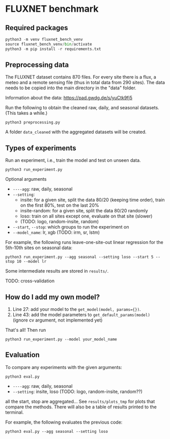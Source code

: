 # FLUXNET benchmark

## Required packages

```python
python3 -m venv fluxnet_bench_venv
source fluxnet_bench_venv/bin/activate
python3 -m pip install -r requirements.txt
```

## Preprocessing data

The FLUXNET dataset contains 870 files. For every site there is a flux, a meteo and a remote sensing file (thus in total data from 290 sites). The data needs to be copied into the main directory in the "data" folder.

Information about the data: https://pad.gwdg.de/s/yuCtk9fj5

Run the following to obtain the cleaned raw, daily, and seasonal datasets. (This takes a while.)

```
python3 preprocessing.py
```

A folder `data_cleaned` with the aggregated datasets will be created.

## Types of experiments

Run an experiment, i.e., train the model and test on unseen data.

```
python3 run_experiment.py
```

Optional arguments
* `----agg`: raw, daily, seasonal
* `--setting`: 
    - insite: for a given site, split the data 80/20 (keeping time order), train on the first 80%, test on the last 20%
    - insite-random: for a given site, split the data 80/20 randomly
    - loso: train on all sites except one, evaluate on that site (slower)
    - (TODO: logo, random-insite, random)
* `--start`, `--stop`: which groups to run the experiment on
* `--model_name`: lr, xgb (TODO: irm, sr, lstm)

For example, the following runs leave-one-site-out linear regression for the 5th-10th sites on seasonal data: 

```
python3 run_experiment.py --agg seasonal --setting loso --start 5 --stop 10 --model lr
```

Some intermediate results are stored in `results/`.

TODO: cross-validation

## How do I add my own model?

1. Line 27: add your model to the `get_model(model, params={})`. 
2. Line 43: add the model parameters to `get_default_params(model)` (ignore cv argument, not implemented yet)

That's all! Then run 
```
python3 run_experiment.py --model your_model_name
```

## Evaluation

To compare any experiments with the given arguments: 

```
python3 eval.py
``` 

* `----agg`: raw, daily, seasonal
* `--setting`: insite, loso (TODO: logo, random-insite, random??)

all the start, stop are aggregated... See `results/plots_tmp` for plots that compare the methods. There will also be a table of results printed to the terminal.

For example, the following evaluates the previous code:

```
python3 eval.py --agg seasonal --setting loso
```
